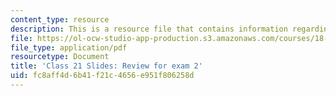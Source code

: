 ```yaml
---
content_type: resource
description: This is a resource file that contains information regarding class 21.
file: https://ol-ocw-studio-app-production.s3.amazonaws.com/courses/18-05-introduction-to-probability-and-statistics-spring-2014/fc8aff4d6b41f21c4656e951f806258d_MIT18_05S14_class21-slides.pdf
file_type: application/pdf
resourcetype: Document
title: 'Class 21 Slides: Review for exam 2'
uid: fc8aff4d-6b41-f21c-4656-e951f806258d
---
```

